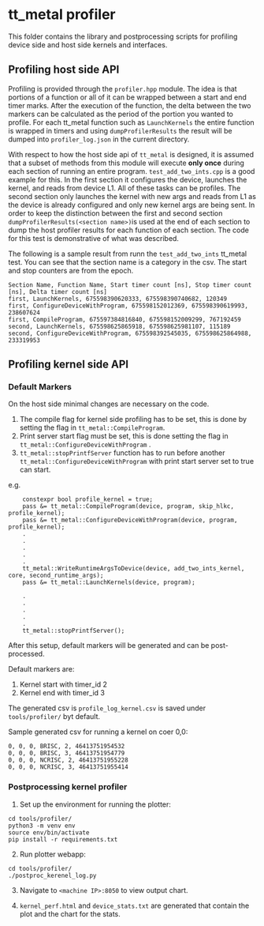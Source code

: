 # tt_metal profiler

This folder contains the library and postprocessing scripts for profiling device side and host side
kernels and interfaces.

## Profiling host side API

Profiling is provided through the `profiler.hpp` module. The idea is that portions of a function or
all of it can be wrapped between a start and end timer marks. After the execution of the function,
the delta between the two markers can be calculated as the period of the portion you wanted to
profile. For each tt_metal function such as `LaunchKernels` the entire function is wrapped in timers
and using `dumpProfilerResults` the result will be dumped into `profiler_log.json` in the current
directory.

With respect to how the host side api of `tt_metal` is designed, it is assumed that a subset of
methods from this module will execute __only once__ during each section of running an entire
program. `test_add_two_ints.cpp` is a good example for this. In the first section it configures the
device, launches the kernel, and reads from device L1. All of these tasks can be profiles. The
second section only launches the kernel with new args and reads from L1 as the device is already
configured and only new kernel args are being sent. In order to keep the distinction between the
first and second section `dumpProfilerResults(<section name>)`is used at the end of each section to
dump the host profiler results for each function of each section.  The code for this test is
demonstrative of what was described.

The following is a sample result from runn the `test_add_two_ints` tt_metal test. You can see that
the section name is a category in the csv. The start and stop counters are from the epoch.

```
Section Name, Function Name, Start timer count [ns], Stop timer count [ns], Delta timer count [ns]
first, LaunchKernels, 675598390620333, 675598390740682, 120349
first, ConfigureDeviceWithProgram, 675598152012369, 675598390619993, 238607624
first, CompileProgram, 675597384816840, 675598152009299, 767192459
second, LaunchKernels, 675598625865918, 675598625981107, 115189
second, ConfigureDeviceWithProgram, 675598392545035, 675598625864988, 233319953
```

## Profiling kernel side API

### Default Markers
On the host side minimal changes are necessary on the code.

1. The compile flag for kernel side profiling has to be set, this is done by setting the flag in `tt_metal::CompileProgram`.
2. Print server start flag must be set, this is done setting the flag in `tt_metal::ConfigureDeviceWithProgram` .
3. `tt_metal::stopPrintfServer` function has to run before another `tt_metal::ConfigureDeviceWithProgram` with print start server set to true can start.

e.g.
```
    constexpr bool profile_kernel = true;
    pass &= tt_metal::CompileProgram(device, program, skip_hlkc, profile_kernel);
    pass &= tt_metal::ConfigureDeviceWithProgram(device, program, profile_kernel);
    .
    .
    .
    .
    .
    tt_metal::WriteRuntimeArgsToDevice(device, add_two_ints_kernel, core, second_runtime_args);
    pass &= tt_metal::LaunchKernels(device, program);

    .
    .
    .
    .
    .
    tt_metal::stopPrintfServer();
```

After this setup, default markers will be generated and can be post-processed.

Default markers are:

1. Kernel start with timer_id 2
2. Kernel end with timer_id 3

The generated csv is `profile_log_kernel.csv` is saved under `tools/profiler/` byt default.

Sample generated csv for running a kernel on coer 0,0:

```
0, 0, 0, BRISC, 2, 46413751954532
0, 0, 0, BRISC, 3, 46413751954779
0, 0, 0, NCRISC, 2, 46413751955228
0, 0, 0, NCRISC, 3, 46413751955414
```

<!--`test_matmul_multi_core_multi_dram.cpp` is a good example that demonstrates how to grab kernel side-->
<!--profiler time. Both kernels `writer_matmul_tile_layout.cpp` and  `reader_matmul_tile_layout.cpp`-->
<!--used by these tests are modified to measure their entire execution period.-->

<!--Once the `tt_metal` test that runs the kernel under profile finishes, `profile_log_kernel.csv` is-->
<!--generated.-->

<!--The following is the sample result for the `test_add_two_ints.cpp`. You can see that inline with-->
<!--the host side example above, same markers are recorded twice as the same kernel runs on the same cores with different args.-->

<!--```-->
<!--0 ,1 ,1 ,BRISC ,0 ,1892410749640-->
<!--0 ,1 ,1 ,BRISC ,1 ,1892410749851-->
<!--0 ,1 ,1 ,BRISC ,0 ,1892694762480-->
<!--0 ,1 ,1 ,BRISC ,1 ,1892694762683-->
<!--```-->

### Postprocessing kernel profiler

<!--Plotting kernel profiler data requires setting up the `plot_steup.py`. Sample tests are added to this file. The setup is based on timer ID and which risc type they come from. In `test_add_two_ints` for examples shows the plotting of its `brisc`-->
<!--kernel profiling results. -->

1. Set up the environment for running the plotter:

```
cd tools/profiler/
python3 -m venv env
source env/bin/activate
pip install -r requirements.txt
```

2. Run plotter webapp:
```
cd tools/profiler/
./postproc_kerenel_log.py
```

3. Navigate to `<machine IP>:8050` to view output chart.

4. `kernel_perf.html` and `device_stats.txt` are generated that contain the plot and the chart for the stats.
